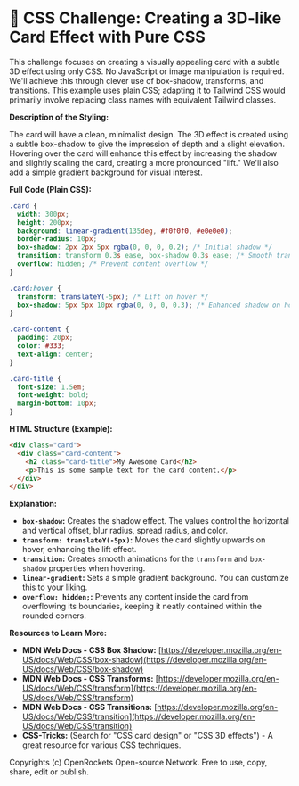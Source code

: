 # 🐞 CSS Challenge:  Creating a 3D-like Card Effect with Pure CSS


This challenge focuses on creating a visually appealing card with a subtle 3D effect using only CSS.  No JavaScript or image manipulation is required.  We'll achieve this through clever use of box-shadow, transforms, and transitions.  This example uses plain CSS; adapting it to Tailwind CSS would primarily involve replacing class names with equivalent Tailwind classes.

**Description of the Styling:**

The card will have a clean, minimalist design. The 3D effect is created using a subtle box-shadow to give the impression of depth and a slight elevation. Hovering over the card will enhance this effect by increasing the shadow and slightly scaling the card, creating a more pronounced "lift."  We'll also add a simple gradient background for visual interest.

**Full Code (Plain CSS):**

```css
.card {
  width: 300px;
  height: 200px;
  background: linear-gradient(135deg, #f0f0f0, #e0e0e0);
  border-radius: 10px;
  box-shadow: 2px 2px 5px rgba(0, 0, 0, 0.2); /* Initial shadow */
  transition: transform 0.3s ease, box-shadow 0.3s ease; /* Smooth transitions */
  overflow: hidden; /* Prevent content overflow */
}

.card:hover {
  transform: translateY(-5px); /* Lift on hover */
  box-shadow: 5px 5px 10px rgba(0, 0, 0, 0.3); /* Enhanced shadow on hover */
}

.card-content {
  padding: 20px;
  color: #333;
  text-align: center;
}

.card-title {
  font-size: 1.5em;
  font-weight: bold;
  margin-bottom: 10px;
}
```

**HTML Structure (Example):**

```html
<div class="card">
  <div class="card-content">
    <h2 class="card-title">My Awesome Card</h2>
    <p>This is some sample text for the card content.</p>
  </div>
</div>
```


**Explanation:**

* **`box-shadow`:** Creates the shadow effect. The values control the horizontal and vertical offset, blur radius, spread radius, and color.
* **`transform: translateY(-5px)`:** Moves the card slightly upwards on hover, enhancing the lift effect.
* **`transition`:**  Creates smooth animations for the `transform` and `box-shadow` properties when hovering.
* **`linear-gradient`:**  Sets a simple gradient background. You can customize this to your liking.
* **`overflow: hidden;`:** Prevents any content inside the card from overflowing its boundaries, keeping it neatly contained within the rounded corners.


**Resources to Learn More:**

* **MDN Web Docs - CSS Box Shadow:** [https://developer.mozilla.org/en-US/docs/Web/CSS/box-shadow](https://developer.mozilla.org/en-US/docs/Web/CSS/box-shadow)
* **MDN Web Docs - CSS Transforms:** [https://developer.mozilla.org/en-US/docs/Web/CSS/transform](https://developer.mozilla.org/en-US/docs/Web/CSS/transform)
* **MDN Web Docs - CSS Transitions:** [https://developer.mozilla.org/en-US/docs/Web/CSS/transition](https://developer.mozilla.org/en-US/docs/Web/CSS/transition)
* **CSS-Tricks:**  (Search for "CSS card design" or "CSS 3D effects") - A great resource for various CSS techniques.


Copyrights (c) OpenRockets Open-source Network. Free to use, copy, share, edit or publish.

